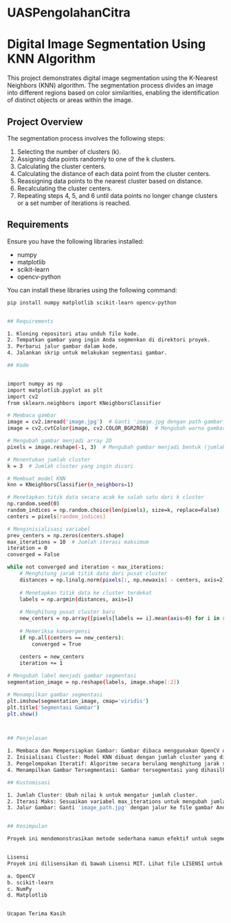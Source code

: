 # UASPengolahanCitra

# Digital Image Segmentation Using KNN Algorithm

This project demonstrates digital image segmentation using the K-Nearest Neighbors (KNN) algorithm. The segmentation process divides an image into different regions based on color similarities, enabling the identification of distinct objects or areas within the image.

## Project Overview

The segmentation process involves the following steps:
1. Selecting the number of clusters (k).
2. Assigning data points randomly to one of the k clusters.
3. Calculating the cluster centers.
4. Calculating the distance of each data point from the cluster centers.
5. Reassigning data points to the nearest cluster based on distance.
6. Recalculating the cluster centers.
7. Repeating steps 4, 5, and 6 until data points no longer change clusters or a set number of iterations is reached.

## Requirements

Ensure you have the following libraries installed:

- numpy
- matplotlib
- scikit-learn
- opencv-python

You can install these libraries using the following command:

```bash
pip install numpy matplotlib scikit-learn opencv-python


## Requirements

1. Kloning repositori atau unduh file kode.
2. Tempatkan gambar yang ingin Anda segmenkan di direktori proyek.
3. Perbarui jalur gambar dalam kode.
4. Jalankan skrip untuk melakukan segmentasi gambar.

## Kode


import numpy as np
import matplotlib.pyplot as plt
import cv2
from sklearn.neighbors import KNeighborsClassifier

# Membaca gambar
image = cv2.imread('image.jpg')  # Ganti 'image.jpg dengan path gambar Anda
image = cv2.cvtColor(image, cv2.COLOR_BGR2RGB)  # Mengubah warna gambar dari BGR ke RGB

# Mengubah gambar menjadi array 2D
pixels = image.reshape(-1, 3)  # Mengubah gambar menjadi bentuk (jumlah piksel, 3) untuk RGB

# Menentukan jumlah cluster
k = 3  # Jumlah cluster yang ingin dicari

# Membuat model KNN
knn = KNeighborsClassifier(n_neighbors=1)

# Menetapkan titik data secara acak ke salah satu dari k cluster
np.random.seed(0)
random_indices = np.random.choice(len(pixels), size=k, replace=False)
centers = pixels[random_indices]

# Menginisialisasi variabel
prev_centers = np.zeros(centers.shape)
max_iterations = 10  # Jumlah iterasi maksimum
iteration = 0
converged = False

while not converged and iteration < max_iterations:
    # Menghitung jarak titik data dari pusat cluster
    distances = np.linalg.norm(pixels[:, np.newaxis] - centers, axis=2)
    
    # Menetapkan titik data ke cluster terdekat
    labels = np.argmin(distances, axis=1)
    
    # Menghitung pusat cluster baru
    new_centers = np.array([pixels[labels == i].mean(axis=0) for i in range(k)])
    
    # Memeriksa konvergensi
    if np.all(centers == new_centers):
        converged = True
    
    centers = new_centers
    iteration += 1

# Mengubah label menjadi gambar segmentasi
segmentation_image = np.reshape(labels, image.shape[:2])

# Menampilkan gambar segmentasi
plt.imshow(segmentation_image, cmap='viridis')
plt.title('Segmentasi Gambar')
plt.show()



## Penjelasan

1. Membaca dan Mempersiapkan Gambar: Gambar dibaca menggunakan OpenCV dan dikonversi ke format RGB. Gambar tersebut kemudian dibentuk kembali menjadi array 2D di mana setiap piksel adalah titik data.
2. Inisialisasi Cluster: Model KNN dibuat dengan jumlah cluster yang diatur ke k. Pusat cluster awal dipilih secara acak.
3. Pengelompokan Iteratif: Algoritme secara berulang menghitung jarak setiap titik data ke pusat cluster, menetapkan kembali titik data ke cluster terdekat, dan menghitung ulang pusat cluster hingga konvergensi atau jumlah iterasi maksimum tercapai.
4. Menampilkan Gambar Tersegmentasi: Gambar tersegmentasi yang dihasilkan ditampilkan menggunakan Matplotlib.

## Kustomisasi

1. Jumlah Cluster: Ubah nilai k untuk mengatur jumlah cluster.
2. Iterasi Maks: Sesuaikan variabel max_iterations untuk mengubah jumlah iterasi maksimum untuk konvergensi.
3. Jalur Gambar: Ganti 'image_path.jpg' dengan jalur ke file gambar Anda.


## Kesimpulan

Proyek ini mendemonstrasikan metode sederhana namun efektif untuk segmentasi gambar menggunakan algoritma KNN. Proses segmentasi dapat disesuaikan dengan menyesuaikan jumlah cluster dan parameter lainnya. Untuk teknik segmentasi gambar tingkat lanjut, pertimbangkan untuk menjelajahi algoritme seperti K-Means atau metode pengelompokan lainnya.


Lisensi
Proyek ini dilisensikan di bawah Lisensi MIT. Lihat file LISENSI untuk detailnya.

a. OpenCV
b. scikit-learn
c. NumPy
d. Matplotlib


Ucapan Terima Kasih
